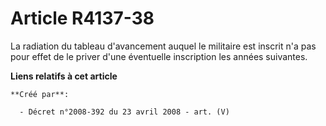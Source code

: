 # Article R4137-38

La radiation du tableau d'avancement auquel le militaire est inscrit n'a pas pour effet de le priver d'une éventuelle
inscription les années suivantes.

**Liens relatifs à cet article**

	**Créé par**:

	  - Décret n°2008-392 du 23 avril 2008 - art. (V)
